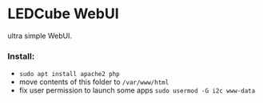# LEDCube WebUI
ultra simple WebUI.

### Install:
* `sudo apt install apache2 php`
* move contents of this folder to `/var/www/html`
* fix user permission to launch some apps `sudo usermod -G i2c www-data` 